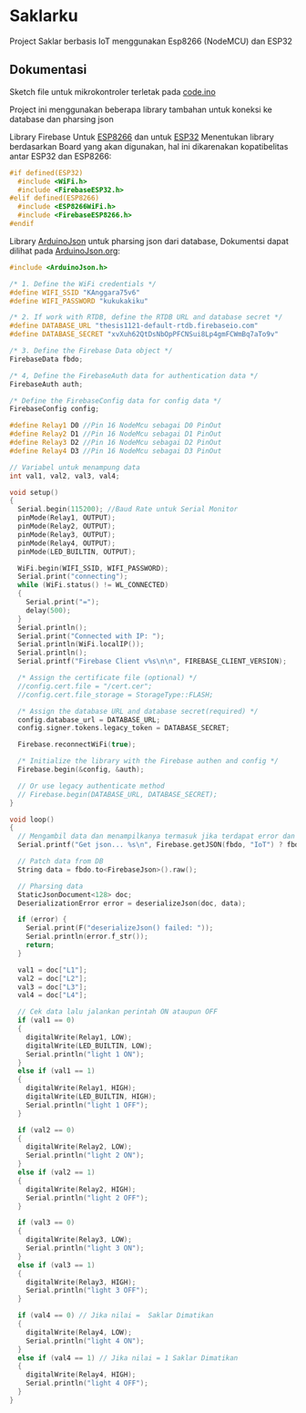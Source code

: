 # Saklarku

Project Saklar berbasis IoT menggunakan Esp8266 (NodeMCU) dan ESP32

## Dokumentasi

Sketch file untuk mikrokontroler terletak pada [code.ino](project/code/code.ino)

Project ini menggunakan beberapa library tambahan untuk koneksi ke database dan pharsing json

Library Firebase Untuk [ESP8266](https://github.com/mobizt/firebase-esp8266) dan untuk [ESP32](https://github.com/mobizt/Firebase-ESP32)
Menentukan library berdasarkan Board yang akan digunakan, hal ini dikarenakan kopatibelitas antar ESP32 dan ESP8266:

```cpp
#if defined(ESP32)
  #include <WiFi.h>
  #include <FirebaseESP32.h>
#elif defined(ESP8266)
  #include <ESP8266WiFi.h>
  #include <FirebaseESP8266.h>
#endif
```

Library [ArduinoJson](https://github.com/bblanchon/ArduinoJson) untuk pharsing json dari database, Dokumentsi dapat dilihat pada [ArduinoJson.org](https://arduinojson.org/v6/doc):

```cpp
#include <ArduinoJson.h>
```

```cpp
/* 1. Define the WiFi credentials */
#define WIFI_SSID "KAnggara75v6"
#define WIFI_PASSWORD "kukukakiku"

/* 2. If work with RTDB, define the RTDB URL and database secret */
#define DATABASE_URL "thesis1121-default-rtdb.firebaseio.com"
#define DATABASE_SECRET "xvXuh62QtDsNbOpPFCNSui8Lp4gmFCWmBq7aTo9v"

/* 3. Define the Firebase Data object */
FirebaseData fbdo;

/* 4, Define the FirebaseAuth data for authentication data */
FirebaseAuth auth;

/* Define the FirebaseConfig data for config data */
FirebaseConfig config;

#define Relay1 D0 //Pin 16 NodeMcu sebagai D0 PinOut
#define Relay2 D1 //Pin 16 NodeMcu sebagai D1 PinOut
#define Relay3 D2 //Pin 16 NodeMcu sebagai D2 PinOut
#define Relay4 D3 //Pin 16 NodeMcu sebagai D3 PinOut

// Variabel untuk menampung data
int val1, val2, val3, val4;
```

```cpp
void setup()
{
  Serial.begin(115200); //Baud Rate untuk Serial Monitor
  pinMode(Relay1, OUTPUT);
  pinMode(Relay2, OUTPUT);
  pinMode(Relay3, OUTPUT);
  pinMode(Relay4, OUTPUT);
  pinMode(LED_BUILTIN, OUTPUT);

  WiFi.begin(WIFI_SSID, WIFI_PASSWORD);
  Serial.print("connecting");
  while (WiFi.status() != WL_CONNECTED)
  {
    Serial.print("=");
    delay(500);
  }
  Serial.println();
  Serial.print("Connected with IP: ");
  Serial.println(WiFi.localIP());
  Serial.println();
  Serial.printf("Firebase Client v%s\n\n", FIREBASE_CLIENT_VERSION);

  /* Assign the certificate file (optional) */
  //config.cert.file = "/cert.cer";
  //config.cert.file_storage = StorageType::FLASH;

  /* Assign the database URL and database secret(required) */
  config.database_url = DATABASE_URL;
  config.signer.tokens.legacy_token = DATABASE_SECRET;

  Firebase.reconnectWiFi(true);

  /* Initialize the library with the Firebase authen and config */
  Firebase.begin(&config, &auth);

  // Or use legacy authenticate method
  // Firebase.begin(DATABASE_URL, DATABASE_SECRET);
}
```

```cpp
void loop()
{
  // Mengambil data dan menampilkanya termasuk jika terdapat error dan penyebabnya
  Serial.printf("Get json... %s\n", Firebase.getJSON(fbdo, "IoT") ? fbdo.to<FirebaseJson>().raw() : fbdo.errorReason().c_str());

  // Patch data from DB
  String data = fbdo.to<FirebaseJson>().raw();
```

```cpp
  // Pharsing data
  StaticJsonDocument<128> doc;
  DeserializationError error = deserializeJson(doc, data);

  if (error) {
    Serial.print(F("deserializeJson() failed: "));
    Serial.println(error.f_str());
    return;
  }

  val1 = doc["L1"];
  val2 = doc["L2"];
  val3 = doc["L3"];
  val4 = doc["L4"];
```

```cpp
  // Cek data lalu jalankan perintah ON ataupun OFF
  if (val1 == 0)
  {
    digitalWrite(Relay1, LOW);
    digitalWrite(LED_BUILTIN, LOW);
    Serial.println("light 1 ON");
  }
  else if (val1 == 1)
  {
    digitalWrite(Relay1, HIGH);
    digitalWrite(LED_BUILTIN, HIGH);
    Serial.println("light 1 OFF");
  }

  if (val2 == 0)
  {
    digitalWrite(Relay2, LOW);
    Serial.println("light 2 ON");
  }
  else if (val2 == 1)
  {
    digitalWrite(Relay2, HIGH);
    Serial.println("light 2 OFF");
  }

  if (val3 == 0)
  {
    digitalWrite(Relay3, LOW);
    Serial.println("light 3 ON");
  }
  else if (val3 == 1)
  {
    digitalWrite(Relay3, HIGH);
    Serial.println("light 3 OFF");
  }

  if (val4 == 0) // Jika nilai =  Saklar Dimatikan
  {
    digitalWrite(Relay4, LOW);
    Serial.println("light 4 ON");
  }
  else if (val4 == 1) // Jika nilai = 1 Saklar Dimatikan
  {
    digitalWrite(Relay4, HIGH);
    Serial.println("light 4 OFF");
  }
}
```
